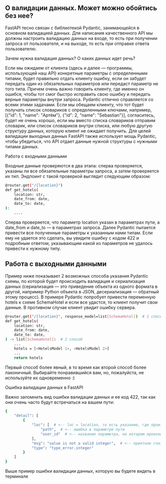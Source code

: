 ## О валидации данных. Может можно обойтись без нее?

FastAPI тесно связан с библиотекой Pydantic, занимающейся в основном валидацией данных. Для написания качественного API мы должны настроить валидацию данных на входе, то есть при получении запроса от пользователя, и на выходе, то есть при отправке ответа пользователю.

Зачем нужна валидация данных? О каких данных идет речь?

Если мы ожидаем от клиента (здесь и далее — программы, использующей наш API) конкретные параметры с определенными типами, будет правильно отдать клиенту ошибку, если он забудет передать один из обязательных параметров или передаст параметр не того типа. Причем очень важно говорить клиенту, где именно он ошибся, чтобы тот смог быстро исправить свою ошибку и передать верные параметры внутри запроса. Pydantic отлично справляется со всеми этими задачами.
Если мы обещаем клиенту, что тот будет получать список словариков с определенными ключами, например, [{"id": 1, "name": "Артём"}, {"id": 2, "name": "Sebastian"}], согласитесь, будет не очень хорошо, если мы вместо списка словариков отправим словарик, или список словариков внутри списка, или любую другую структуру данных, которую клиент не ожидает получить. Для целей валидации выходных данных FastAPI также использует мощь Pydantic, чтобы убедиться, что API отдает данные нужной структуры с нужными типами данных.

Работа с входными данными

Входные данные проверяются в два этапа: сперва проверяется, указаны ли все обязательные параметры запроса, а затем проверяется их тип. Эндпоинт с такой проверкой выглядит следующим образом:

```bash
@router.get("/{location}")
def get_hotels(
    location: str,
    date_from: date,
    date_to: date,
):
    ....
```

Сперва проверяется, что параметр location указан в параметрах пути, а date_from и date_to — в параметрах запроса. Далее Pydantic пытается привести все полученные параметры к указанным нами типам. Если ему не удается это сделать, вы увидите ошибку с кодом 422 и подробным ответом, указывающим какой из параметров не удалось привести к нужному типу.

## Работа с выходными данными

Пример ниже показывает 2 возможных способа указания Pydantic схемы, по которой будет происходить валидация и сериализация данных (сериализация — это приведение объекта из одного формата в другой, например Python объекта в JSON, десериализация — обратный этому процесс). В примере Pydantic попробует привести переменную hotels к схеме SchemaHotel и если все удастся, то клиент получит свои данные. В противном случае клиент увидит ошибку сервера.

```bash
@router.get("/{location}", response_model=list[SchemaHotel])  # 1 способ
def get_hotels(
    location: str,
    date_from: date,
    date_to: date,
) -> list[SchemaHotel]:  # 2 способ
    ...
    hotels = [<HotelsModel 1>, <HotelsModel 2>]
    ...
    return hotels
```

Первый способ более явный, в то время как второй способ более лаконичный. Выбирайте понравившийся вам, но, пожалуйста, не используйте их одновременно :)

Ошибка валидации данных в FastAPI

Важно запомнить вид ошибки валидации данных и ее код 422, так как они очень часто будут встречаться на вашем пути:
```bash
{
    "detail": [
        {
            "loc": [  # <-- loc = location, то есть указание, где произошла ошибка
                "path",  # <-- ошибка в параметре пути
                "user_id"  # <-- название параметра, на котором произошла ошибка
            ],
            "msg": "value is not a valid integer",  # <-- приятное глазу сообщение, что user_id - не целое число
            "type": "type_error.integer"
        }
    ]
}
```
Выше пример ошибки валидации данных, которую вы будете видеть в терминале